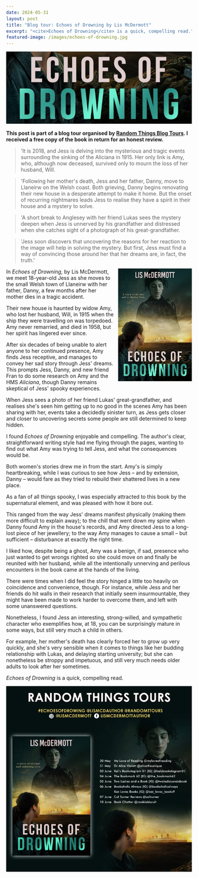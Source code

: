 ```yaml
---
date: 2024-05-31
layout: post
title: "Blog tour: Echoes of Drowning by Lis McDermott"
excerpt: "<cite>Echoes of Drowning</cite> is a quick, compelling read."
featured-image: /images/echoes-of-drowning.jpg
---
```


![Echoes of Drowning](/images/echoes-of-drowning.jpg)

**This post is part of a blog tour organised by [Random Things Blog Tours](http://randomthingsthroughmyletterbox.blogspot.com/p/services-to-publishers-authors-blog.html). I received a free copy of the book in return for an honest review.**

> 'It is 2018, and Jess is delving into the mysterious and tragic events surrounding the sinking of the Aliciana in 1915. Her only link is Amy, who, although now deceased, survived only to mourn the loss of her husband, Will.

> 'Following her mother's death, Jess and her father, Danny, move to Llaneirw on the Welsh coast. Both grieving, Danny begins renovating their new house in a desperate attempt to make it home. But the onset of recurring nightmares leads Jess to realise they have a spirit in their house and a mystery to solve.

> 'A short break to Anglesey with her friend Lukas sees the mystery deepen when Jess is unnerved by his grandfather and distressed when she catches sight of a photograph of his great-grandfather.

> 'Jess soon discovers that uncovering the reasons for her reaction to the image will help in solving the mystery. But first, Jess must find a way of convincing those around her that her dreams are, in fact, the truth.'

<img src="/images/echoes-of-drowning-200.jpg" alt="Echoes of Drowning" style="float: right; margin-bottom: 10px; margin-left: 10px;">

In <cite>Echoes of Drowning</cite>, by Lis McDermott, we meet 18-year-old Jess as she moves to the small Welsh town of Llaneirw with her father, Danny, a few months after her mother dies in a tragic accident.

Their new house is haunted by widow Amy, who lost her husband, Will, in 1915 when the ship they were travelling on was torpedoed. Amy never remarried, and died in 1958, but her spirit has lingered ever since.

After six decades of being unable to alert anyone to her continued presence, Amy finds Jess receptive, and manages to convey her sad story through Jess' dreams. This prompts Jess, Danny, and new friend Fran to do some research on Amy and the HMS *Aliciana*, though Danny remains skeptical of Jess' spooky experiences.

When Jess sees a photo of her friend Lukas' great-grandfather, and realises she's seen him getting up to no good in the scenes Amy has been sharing with her, events take a decidedly sinister turn, as Jess gets closer and closer to uncovering secrets some people are still determined to keep hidden.

I found <cite>Echoes of Drowning</cite> enjoyable and compelling. The author's clear, straightforward writing style had me flying through the pages, wanting to find out what Amy was trying to tell Jess, and what the consequences would be.

Both women's stories drew me in from the start. Amy's is simply heartbreaking, while I was curious to see how Jess &ndash; and by extension, Danny &ndash; would fare as they tried to rebuild their shattered lives in a new place.

As a fan of all things spooky, I was especially attracted to this book by the supernatural element, and was pleased with how it bore out.

This ranged from the way Jess' dreams manifest physically (making them more difficult to explain away); to the chill that went down my spine when Danny found Amy in the house's records, and Amy directed Jess to a long-lost piece of her jewellery; to the way Amy manages to cause a small &ndash; but sufficient &ndash; disturbance at exactly the right time.

I liked how, despite being a ghost, Amy was a benign, if sad, presence who just wanted to get wrongs righted so she could move on and finally be reunited with her husband, while all the intentionally unnerving and perilous encounters in the book came at the hands of the living.

There were times when I did feel the story hinged a little too heavily on coincidence and convenience, though. For instance, while Jess and her friends do hit walls in their research that initially seem insurmountable, they might have been made to work harder to overcome them, and left with some unanswered questions.

Nonetheless, I found Jess an interesting, strong-willed, and sympathetic character who exemplifies how, at 18, you can be surprisingly mature in some ways, but still very much a child in others.

For example, her mother's death has clearly forced her to grow up very quickly, and she's very sensible when it comes to things like her budding relationship with Lukas, and delaying starting university; but she can nonetheless be stroppy and impetuous, and still very much needs older adults to look after her sometimes.

<cite>Echoes of Drowning</cite> is a quick, compelling read.

![Echoes of Drowning blog tour banner](/images/echoes-of-drowning-banner.jpg)